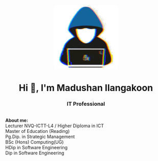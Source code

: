 <p align="center">
  <img src="https://github.com/0xAbdulKhalid/0xAbdulKhalid/raw/main/assets/mdImages/about_me.gif" width="200" />
</p>

<h1 align="center">Hi 👋, I'm Madushan Ilangakoon</h1>
<h3 align="center">IT Professional </h3>


<br>	
<b>About me: </b></h3>

<br>
Lecturer NVQ-ICTT-L4 / Higher Diploma in ICT <br>
Master of Education (Reading) <br>
Pg.Dip. in Strategic Management<br>
BSc (Hons) Computing(UG)<br>
HDip in Software Engineering<br>
Dip in Software Engineering<br>
<br>

<p align="left">
  <a href="https://linkedin.com/in/madushan-ilangakoon" target="blank">
  </a>
</p>
